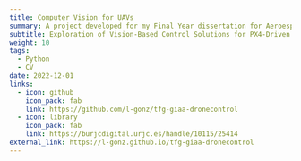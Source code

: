```yaml
---
title: Computer Vision for UAVs
summary: A project developed for my Final Year dissertation for Aeroespace Engineer Bachelor Degree.
subtitle: Exploration of Vision-Based Control Solutions for PX4-Driven UAVs
weight: 10
tags:
  - Python
  - CV
date: 2022-12-01
links:
  - icon: github
    icon_pack: fab
    link: https://github.com/l-gonz/tfg-giaa-dronecontrol
  - icon: library
    icon_pack: fab
    link: https://burjcdigital.urjc.es/handle/10115/25414
external_link: https://l-gonz.github.io/tfg-giaa-dronecontrol
---
```

